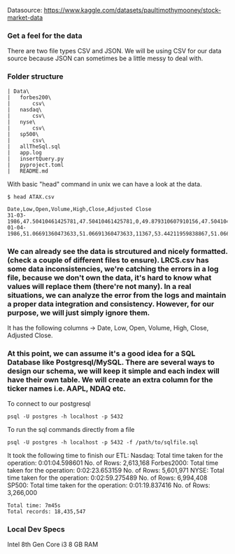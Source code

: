Datasource: https://www.kaggle.com/datasets/paultimothymooney/stock-market-data

### Get a feel for the data
There are two file types CSV and JSON. 
We will be using CSV for our data source because JSON can sometimes be a little messy to deal with.

### Folder structure

    | Data\
    |   forbes200\
    |       csv\
    |   nasdaq\
    |       csv\
    |   nyse\
    |       csv\
    |   sp500\
    |       csv\
    |   allTheSql.sql
    |   app.log
    |   insertQuery.py
    |   pyproject.toml
    |   README.md

With basic "head" command in unix we can have a look at the data.

    $ head ATAX.csv

    Date,Low,Open,Volume,High,Close,Adjusted Close
    31-03-1986,47.50410461425781,47.50410461425781,0,49.879310607910156,47.50410461425781,2.5686941146850586
    01-04-1986,51.06691360473633,51.06691360473633,11367,53.44211959838867,51.06691360473633,2.7613489627838135
    

### We can already see the data is strcutured and nicely formatted. (check a couple of different files to ensure). LRCS.csv has some data inconsistencies, we're catching the errors in a log file, because we don't own the data, it's hard to know what values will replace them (there're not many). In a real situations, we can analyze the error from the logs and maintain a proper data integration and consistency. However, for our purpose, we will just simply ignore them. 

It has the following columns -> Date, Low, Open, Volume, High, Close, Adjusted Close. 

### At this point, we can assume it's a good idea for a SQL Database like Postgresql/MySQL. There are several ways to design our schema, we will keep it simple and each index will have their own table. We will create an extra column for the ticker names i.e. AAPL, NDAQ etc.


To connect to our postgresql

    psql -U postgres -h localhost -p 5432

To run the sql commands directly from a file

    psql -U postgres -h localhost -p 5432 -f /path/to/sqlfile.sql

It took the following time to finish our ETL:
    Nasdaq: 
        Total time taken for the operation: 0:01:04.598601
        No. of Rows:  2,613,168
    Forbes2000:
        Total time taken for the operation: 0:02:23.653159
        No. of Rows: 5,601,971
    NYSE:
        Total time taken for the operation: 0:02:59.275489
        No. of Rows: 6,994,408
    SP500:
        Total time taken for the operation: 0:01:19.837416
        No. of Rows: 3,266,000


    Total time: 7m45s
    Total records: 18,435,547

### Local Dev Specs
Intel 8th Gen Core i3
8 GB RAM
 